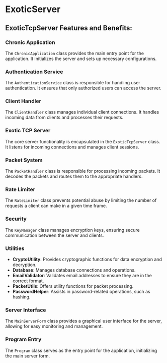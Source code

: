 # ExoticServer

## ExoticTcpServer Features and Benefits:

### Chronic Application
The `ChronicApplication` class provides the main entry point for the application. It initializes the server and sets up necessary configurations.

### Authentication Service
The `AuthenticationService` class is responsible for handling user authentication. It ensures that only authorized users can access the server.

### Client Handler
The `ClientHandler` class manages individual client connections. It handles incoming data from clients and processes their requests.

### Exotic TCP Server
The core server functionality is encapsulated in the `ExoticTcpServer` class. It listens for incoming connections and manages client sessions.

### Packet System
The `PacketHandler` class is responsible for processing incoming packets. It decodes the packets and routes them to the appropriate handlers.

### Rate Limiter
The `RateLimiter` class prevents potential abuse by limiting the number of requests a client can make in a given time frame.

### Security
The `KeyManager` class manages encryption keys, ensuring secure communication between the server and clients.

### Utilities
- **CryptoUtility**: Provides cryptographic functions for data encryption and decryption.
- **Database**: Manages database connections and operations.
- **EmailValidator**: Validates email addresses to ensure they are in the correct format.
- **PacketUtils**: Offers utility functions for packet processing.
- **PasswordHelper**: Assists in password-related operations, such as hashing.

### Server Interface
The `MainServerForm` class provides a graphical user interface for the server, allowing for easy monitoring and management.

### Program Entry
The `Program` class serves as the entry point for the application, initializing the main server form.
